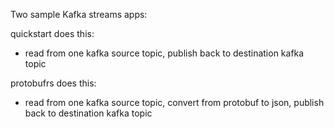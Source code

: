 Two sample Kafka streams apps:

quickstart does this:
* read from one kafka source topic, publish back to destination kafka topic

protobufrs does this:
* read from one kafka source topic, convert from protobuf to json, publish back to destination kafka topic
